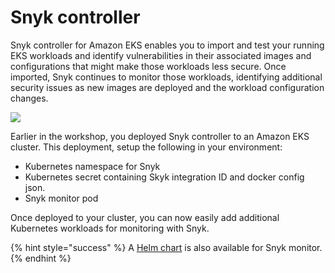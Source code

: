 # Snyk controller

Snyk controller for Amazon EKS enables you to import and test your running EKS workloads and identify vulnerabilities in their associated images and configurations that might make those workloads less secure. Once imported, Snyk continues to monitor those workloads, identifying additional security issues as new images are deployed and the workload configuration changes.

![](../../../.gitbook/assets/snyk-controller-architecture.png)

Earlier in the workshop, you deployed Snyk controller to an Amazon EKS cluster. This deployment, setup the following in your environment:

* Kubernetes namespace for Snyk
* Kubernetes secret containing Skyk integration ID and docker config json.
* Snyk monitor pod

Once deployed to your cluster, you can now easily add additional Kubernetes workloads for monitoring with Snyk.

{% hint style="success" %}
A [Helm chart](https://hub.helm.sh/charts/snyk/snyk-monitor) is also available for Snyk monitor.
{% endhint %}

